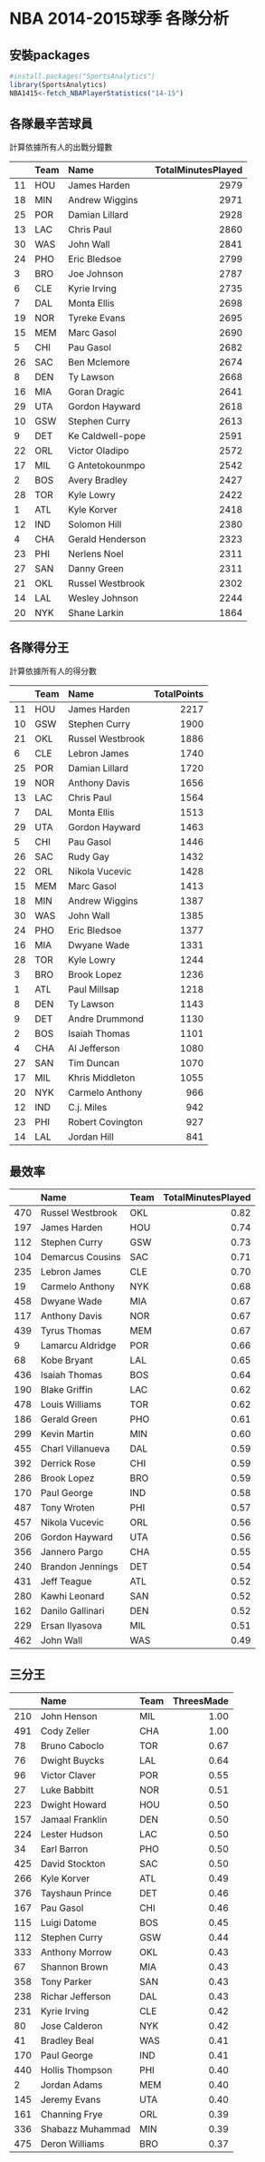 NBA 2014-2015球季 各隊分析
================

安裝packages
------------

``` r
#install.packages("SportsAnalytics")
library(SportsAnalytics)
NBA1415<-fetch_NBAPlayerStatistics("14-15")
```

各隊最辛苦球員
--------------

計算依據所有人的出戰分鐘數

|     | Team | Name             |  TotalMinutesPlayed|
|-----|:-----|:-----------------|-------------------:|
| 11  | HOU  | James Harden     |                2979|
| 18  | MIN  | Andrew Wiggins   |                2971|
| 25  | POR  | Damian Lillard   |                2928|
| 13  | LAC  | Chris Paul       |                2860|
| 30  | WAS  | John Wall        |                2841|
| 24  | PHO  | Eric Bledsoe     |                2799|
| 3   | BRO  | Joe Johnson      |                2787|
| 6   | CLE  | Kyrie Irving     |                2735|
| 7   | DAL  | Monta Ellis      |                2698|
| 19  | NOR  | Tyreke Evans     |                2695|
| 15  | MEM  | Marc Gasol       |                2690|
| 5   | CHI  | Pau Gasol        |                2682|
| 26  | SAC  | Ben Mclemore     |                2674|
| 8   | DEN  | Ty Lawson        |                2668|
| 16  | MIA  | Goran Dragic     |                2641|
| 29  | UTA  | Gordon Hayward   |                2618|
| 10  | GSW  | Stephen Curry    |                2613|
| 9   | DET  | Ke Caldwell-pope |                2591|
| 22  | ORL  | Victor Oladipo   |                2572|
| 17  | MIL  | G Antetokounmpo  |                2542|
| 2   | BOS  | Avery Bradley    |                2427|
| 28  | TOR  | Kyle Lowry       |                2422|
| 1   | ATL  | Kyle Korver      |                2418|
| 12  | IND  | Solomon Hill     |                2380|
| 4   | CHA  | Gerald Henderson |                2323|
| 23  | PHI  | Nerlens Noel     |                2311|
| 27  | SAN  | Danny Green      |                2311|
| 21  | OKL  | Russel Westbrook |                2302|
| 14  | LAL  | Wesley Johnson   |                2244|
| 20  | NYK  | Shane Larkin     |                1864|

各隊得分王
----------

計算依據所有人的得分數

|     | Team | Name             |  TotalPoints|
|-----|:-----|:-----------------|------------:|
| 11  | HOU  | James Harden     |         2217|
| 10  | GSW  | Stephen Curry    |         1900|
| 21  | OKL  | Russel Westbrook |         1886|
| 6   | CLE  | Lebron James     |         1740|
| 25  | POR  | Damian Lillard   |         1720|
| 19  | NOR  | Anthony Davis    |         1656|
| 13  | LAC  | Chris Paul       |         1564|
| 7   | DAL  | Monta Ellis      |         1513|
| 29  | UTA  | Gordon Hayward   |         1463|
| 5   | CHI  | Pau Gasol        |         1446|
| 26  | SAC  | Rudy Gay         |         1432|
| 22  | ORL  | Nikola Vucevic   |         1428|
| 15  | MEM  | Marc Gasol       |         1413|
| 18  | MIN  | Andrew Wiggins   |         1387|
| 30  | WAS  | John Wall        |         1385|
| 24  | PHO  | Eric Bledsoe     |         1377|
| 16  | MIA  | Dwyane Wade      |         1331|
| 28  | TOR  | Kyle Lowry       |         1244|
| 3   | BRO  | Brook Lopez      |         1236|
| 1   | ATL  | Paul Millsap     |         1218|
| 8   | DEN  | Ty Lawson        |         1143|
| 9   | DET  | Andre Drummond   |         1130|
| 2   | BOS  | Isaiah Thomas    |         1101|
| 4   | CHA  | Al Jefferson     |         1080|
| 27  | SAN  | Tim Duncan       |         1070|
| 17  | MIL  | Khris Middleton  |         1055|
| 20  | NYK  | Carmelo Anthony  |          966|
| 12  | IND  | C.j. Miles       |          942|
| 23  | PHI  | Robert Covington |          927|
| 14  | LAL  | Jordan Hill      |          841|

最效率
------

|     | Name             | Team |  TotalMinutesPlayed|
|-----|:-----------------|:-----|-------------------:|
| 470 | Russel Westbrook | OKL  |                0.82|
| 197 | James Harden     | HOU  |                0.74|
| 112 | Stephen Curry    | GSW  |                0.73|
| 104 | Demarcus Cousins | SAC  |                0.71|
| 235 | Lebron James     | CLE  |                0.70|
| 19  | Carmelo Anthony  | NYK  |                0.68|
| 458 | Dwyane Wade      | MIA  |                0.67|
| 117 | Anthony Davis    | NOR  |                0.67|
| 439 | Tyrus Thomas     | MEM  |                0.67|
| 9   | Lamarcu Aldridge | POR  |                0.66|
| 68  | Kobe Bryant      | LAL  |                0.65|
| 436 | Isaiah Thomas    | BOS  |                0.64|
| 190 | Blake Griffin    | LAC  |                0.62|
| 478 | Louis Williams   | TOR  |                0.62|
| 186 | Gerald Green     | PHO  |                0.61|
| 299 | Kevin Martin     | MIN  |                0.60|
| 455 | Charl Villanueva | DAL  |                0.59|
| 392 | Derrick Rose     | CHI  |                0.59|
| 286 | Brook Lopez      | BRO  |                0.59|
| 170 | Paul George      | IND  |                0.58|
| 487 | Tony Wroten      | PHI  |                0.57|
| 457 | Nikola Vucevic   | ORL  |                0.56|
| 206 | Gordon Hayward   | UTA  |                0.56|
| 356 | Jannero Pargo    | CHA  |                0.55|
| 240 | Brandon Jennings | DET  |                0.54|
| 431 | Jeff Teague      | ATL  |                0.52|
| 280 | Kawhi Leonard    | SAN  |                0.52|
| 162 | Danilo Gallinari | DEN  |                0.52|
| 229 | Ersan Ilyasova   | MIL  |                0.51|
| 462 | John Wall        | WAS  |                0.49|

三分王
------

|     | Name             | Team |  ThreesMade|
|-----|:-----------------|:-----|-----------:|
| 210 | John Henson      | MIL  |        1.00|
| 491 | Cody Zeller      | CHA  |        1.00|
| 78  | Bruno Caboclo    | TOR  |        0.67|
| 76  | Dwight Buycks    | LAL  |        0.64|
| 96  | Victor Claver    | POR  |        0.55|
| 27  | Luke Babbitt     | NOR  |        0.51|
| 223 | Dwight Howard    | HOU  |        0.50|
| 157 | Jamaal Franklin  | DEN  |        0.50|
| 224 | Lester Hudson    | LAC  |        0.50|
| 34  | Earl Barron      | PHO  |        0.50|
| 425 | David Stockton   | SAC  |        0.50|
| 266 | Kyle Korver      | ATL  |        0.49|
| 376 | Tayshaun Prince  | DET  |        0.46|
| 167 | Pau Gasol        | CHI  |        0.46|
| 115 | Luigi Datome     | BOS  |        0.45|
| 112 | Stephen Curry    | GSW  |        0.44|
| 333 | Anthony Morrow   | OKL  |        0.43|
| 67  | Shannon Brown    | MIA  |        0.43|
| 358 | Tony Parker      | SAN  |        0.43|
| 238 | Richar Jefferson | DAL  |        0.43|
| 231 | Kyrie Irving     | CLE  |        0.42|
| 80  | Jose Calderon    | NYK  |        0.42|
| 41  | Bradley Beal     | WAS  |        0.41|
| 170 | Paul George      | IND  |        0.41|
| 440 | Hollis Thompson  | PHI  |        0.40|
| 2   | Jordan Adams     | MEM  |        0.40|
| 145 | Jeremy Evans     | UTA  |        0.40|
| 161 | Channing Frye    | ORL  |        0.39|
| 336 | Shabazz Muhammad | MIN  |        0.39|
| 475 | Deron Williams   | BRO  |        0.37|
